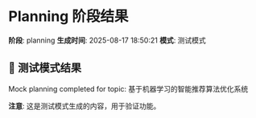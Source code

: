 # Planning 阶段结果

**阶段**: planning
**生成时间**: 2025-08-17 18:50:21
**模式**: 测试模式

## 📝 测试模式结果

Mock planning completed for topic: 基于机器学习的智能推荐算法优化系统

**注意**: 这是测试模式生成的内容，用于验证功能。